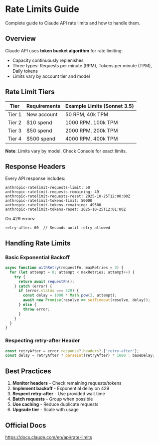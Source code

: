 # Rate Limits Guide

Complete guide to Claude API rate limits and how to handle them.

## Overview

Claude API uses **token bucket algorithm** for rate limiting:
- Capacity continuously replenishes
- Three types: Requests per minute (RPM), Tokens per minute (TPM), Daily tokens
- Limits vary by account tier and model

## Rate Limit Tiers

| Tier | Requirements | Example Limits (Sonnet 3.5) |
|------|--------------|------------------------------|
| Tier 1 | New account | 50 RPM, 40k TPM |
| Tier 2 | $10 spend | 1000 RPM, 100k TPM |
| Tier 3 | $50 spend | 2000 RPM, 200k TPM |
| Tier 4 | $500 spend | 4000 RPM, 400k TPM |

**Note**: Limits vary by model. Check Console for exact limits.

## Response Headers

Every API response includes:

```
anthropic-ratelimit-requests-limit: 50
anthropic-ratelimit-requests-remaining: 49
anthropic-ratelimit-requests-reset: 2025-10-25T12:00:00Z
anthropic-ratelimit-tokens-limit: 50000
anthropic-ratelimit-tokens-remaining: 49500
anthropic-ratelimit-tokens-reset: 2025-10-25T12:01:00Z
```

On 429 errors:
```
retry-after: 60  // Seconds until retry allowed
```

## Handling Rate Limits

### Basic Exponential Backoff

```typescript
async function withRetry(requestFn, maxRetries = 3) {
  for (let attempt = 0; attempt < maxRetries; attempt++) {
    try {
      return await requestFn();
    } catch (error) {
      if (error.status === 429) {
        const delay = 1000 * Math.pow(2, attempt);
        await new Promise(resolve => setTimeout(resolve, delay));
      } else {
        throw error;
      }
    }
  }
}
```

### Respecting retry-after Header

```typescript
const retryAfter = error.response?.headers?.['retry-after'];
const delay = retryAfter ? parseInt(retryAfter) * 1000 : baseDelay;
```

## Best Practices

1. **Monitor headers** - Check remaining requests/tokens
2. **Implement backoff** - Exponential delay on 429
3. **Respect retry-after** - Use provided wait time
4. **Batch requests** - Group when possible
5. **Use caching** - Reduce duplicate requests
6. **Upgrade tier** - Scale with usage

## Official Docs

https://docs.claude.com/en/api/rate-limits
